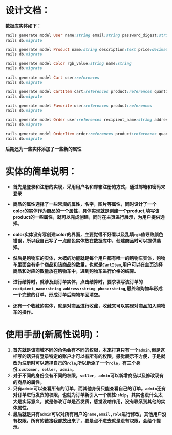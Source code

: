 # 设计文档：

**数据库实体如下：**

```ruby
rails generate model User name:string email:string password_digest:string
rails db:migrate

rails generate model Product name:string description:text price:decimal sales_count:integer image_path:string color_id:integer
rails db:migrate

rails generate model Color rgb_value:string name:string
rails db:migrate

rails generate model Cart user:references
rails db:migrate

rails generate model CartItem cart:references product:references quantity:integer
rails db:migrate

rails generate model Favorite user:references product:references
rails db:migrate

rails generate model Order user:references recipient_name:string address:string phone:string total_price:decimal status:string
rails db:migrate

rails generate model OrderItem order:references product:references quantity:integer price:decimal
rails db:migrate
```

**后期还为一些实体添加了一些新的属性**

# 实体的简单说明：

* **首先是登录和注册的实现，采用用户名和邮箱注册的方式，通过邮箱和密码来登录**

* **商品的属性选择了一些常规的属性，名字，图片等属性，同时设计了一个color的实体作为商品的一个属性，具体实现就是创建一个product,填写该product的一些属性，就可以完成创建，同时在主页进行展示，为用户提供选择。**
* **color实体没有写创建color的界面，主要觉得不好看以及乱填`rgb`值导致颜色错误，所以我自己写了一点颜色实体放在数据库中，创建商品时可以提供选择。**

* **然后是购物车的实体，大概的功能就是每个用户都有唯一的购物车实体，购物车里面会有多个商品和该商品的数量，也就是`CartItem`,用户可以在主页选择商品和对应的数量放在购物车中，进到购物车进行价格的结算。**
* **进行结算时，就涉及到订单实体，点击结算时，要求填写该订单的`recipient_name:string address:string phone:string`,最终和购物车形成一个完整的订单。形成订单后购物车回清空。**
* **还有一个收藏的实体，就是对商品进行收藏，收藏夹可以实现对商品加入购物车的操作。**



# 使用手册(新属性说明)：

1. **首先就是该商城不同的角色会有不同的权限，本来打算只有一个`admin`,但是这样写的话只有登录特定的账户才可以有所有的权限，感觉展示不方便，于是就改为注册时可以选择自己的`role`,所以新添了一个`role`，有三个身份:`customer, seller, admin`。**
2. **对于不同的身份会有不同的权限，`seller, admin`可以新增商品以及修改现有的商品的属性。**
3. **只有`admin`可以查看所有的订单，而其他身份只能查看自己的订单。`admin`还有对订单进行发货的权限，也就为订单新引入一个属性:`ship`，其实也没什么太大是实际意义，就是修改订单是否发货，感觉没啥作用，没有联系到其他的实体属性。**
4. **最后就是只有`admin`可以对所有用户的`name,email,role`进行修改，其他用户没有权限，所有的链接我都放出来了，要是点不进去就是没有权限，会给个提示。**

